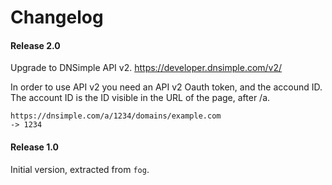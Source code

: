 # Changelog


#### Release 2.0

Upgrade to DNSimple API v2.
https://developer.dnsimple.com/v2/

In order to use API v2 you need an API v2 Oauth token, and the accound ID. The account ID is the ID visible in the URL of the page, after /a.

    https://dnsimple.com/a/1234/domains/example.com
    -> 1234


#### Release 1.0

Initial version, extracted from `fog`.
